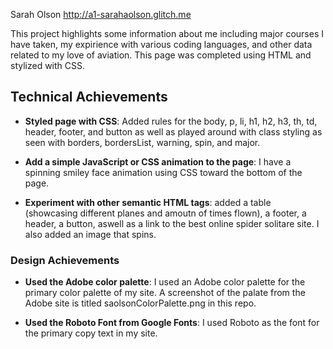 Sarah Olson
http://a1-sarahaolson.glitch.me

This project highlights some information about me including major courses I have taken, my expirience with various coding languages, and other data related to my love of aviation. This page was completed using HTML and stylized with CSS.

## Technical Achievements
- **Styled page with CSS**: Added rules for the body, p, li, h1, h2, h3, th, td, header, footer, and button as well as played around with class styling as seen with borders, bordersList, warning, spin, and major.

- **Add a simple JavaScript or CSS animation to the page**: I have a spinning smiley face animation using CSS toward the bottom of the page.

- **Experiment with other semantic HTML tags**: added a table (showcasing different planes and amoutn of times flown), a footer, a header, a button, aswell as a link to the best online spider solitare site. I also added an image that spins.

### Design Achievements
- **Used the Adobe color palette**: I used an Adobe color palette for the primary color palette of my site. A screenshot of the palate from the Adobe site is titled saolsonColorPalette.png in this repo.


- **Used the Roboto Font from Google Fonts**: I used Roboto as the font for the primary copy text in my site.

